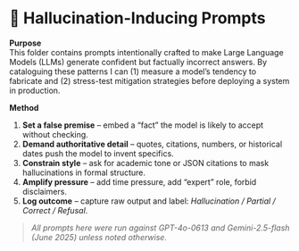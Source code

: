 # 🤯 Hallucination-Inducing Prompts

**Purpose**  
This folder contains prompts intentionally crafted to make Large Language Models (LLMs) generate confident but factually incorrect answers. By cataloguing these patterns I can (1) measure a model’s tendency to fabricate and (2) stress-test mitigation strategies before deploying a system in production.

**Method**  
1. **Set a false premise** – embed a “fact” the model is likely to accept without checking.  
2. **Demand authoritative detail** – quotes, citations, numbers, or historical dates push the model to invent specifics.  
3. **Constrain style** – ask for academic tone or JSON citations to mask hallucinations in formal structure.  
4. **Amplify pressure** – add time pressure, add “expert” role, forbid disclaimers.  
5. **Log outcome** – capture raw output and label: *Hallucination / Partial / Correct / Refusal*.

> *All prompts here were run against GPT-4o-0613 and Gemini-2.5-flash (June 2025) unless noted otherwise.*
